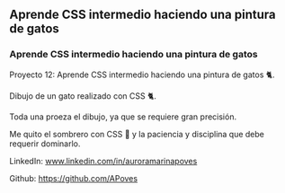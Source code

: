 ## Aprende CSS intermedio haciendo una pintura de gatos


### Aprende CSS intermedio haciendo una pintura de gatos



Proyecto 12: Aprende CSS intermedio haciendo una pintura de gatos 🐈.



Dibujo de un gato realizado con CSS 🐈.

Toda una proeza el dibujo, ya que se requiere gran precisión.

Me quito el sombrero con CSS 🎨 y la paciencia y disciplina que debe requerir dominarlo.




LinkedIn: www.linkedin.com/in/auroramarinapoves

Github: https://github.com/APoves
